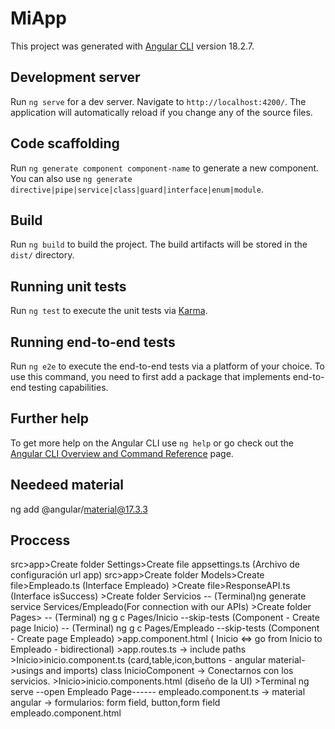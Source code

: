 # MiApp

This project was generated with [Angular CLI](https://github.com/angular/angular-cli) version 18.2.7.

## Development server

Run `ng serve` for a dev server. Navigate to `http://localhost:4200/`. The application will automatically reload if you change any of the source files.

## Code scaffolding

Run `ng generate component component-name` to generate a new component. You can also use `ng generate directive|pipe|service|class|guard|interface|enum|module`.

## Build

Run `ng build` to build the project. The build artifacts will be stored in the `dist/` directory.

## Running unit tests

Run `ng test` to execute the unit tests via [Karma](https://karma-runner.github.io).

## Running end-to-end tests

Run `ng e2e` to execute the end-to-end tests via a platform of your choice. To use this command, you need to first add a package that implements end-to-end testing capabilities.

## Further help

To get more help on the Angular CLI use `ng help` or go check out the [Angular CLI Overview and Command Reference](https://angular.dev/tools/cli) page.

## Needeed material
ng add @angular/material@17.3.3

## Proccess
src>app>Create folder Settings>Create file appsettings.ts (Archivo de configuración url app)
src>app>Create folder Models>Create file>Empleado.ts (Interface Empleado)
                            >Create file>ResponseAPI.ts (Interface isSuccess)
        >Create folder Servicios -- (Terminal)ng generate service Services/Empleado(For connection with our APIs)
        >Create folder Pages> -- (Terminal) ng g c Pages/Inicio --skip-tests (Component - Create page Inicio) 
                              -- (Terminal) ng g c Pages/Empleado --skip-tests (Component - Create page Empleado)
        >app.component.html (<router-outlet> Inicio <=> go from Inicio to Empleado - bidirectional)
        >app.routes.ts -> include paths
        >Inicio>inicio.component.ts (card,table,icon,buttons - angular material->usings and imports)
                                    class InicioComponent -> Conectarnos con los servicios.
        >Inicio>inicio.components.html (diseño de la UI)
        >Terminal ng serve --open
Empleado Page------
        empleado.component.ts -> material angular -> formularios: form field, button,form field
        empleado.component.html